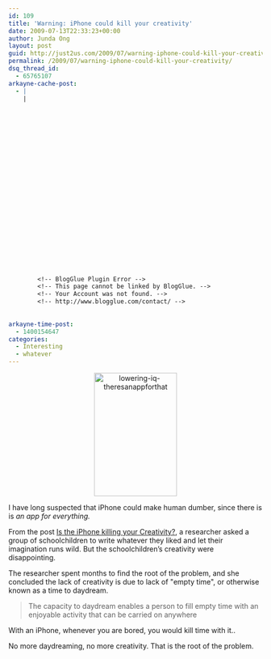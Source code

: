 ```yaml
---
id: 109
title: 'Warning: iPhone could kill your creativity'
date: 2009-07-13T22:33:23+00:00
author: Junda Ong
layout: post
guid: http://just2us.com/2009/07/warning-iphone-could-kill-your-creativity/
permalink: /2009/07/warning-iphone-could-kill-your-creativity/
dsq_thread_id:
  - 65765107
arkayne-cache-post:
  - |
    |
        
        
        
        
        
        
        
        
        
        
        
        
        
        
        
        
        
        
        
        
        
        
        
        <!-- BlogGlue Plugin Error -->
        <!-- This page cannot be linked by BlogGlue. -->
        <!-- Your Account was not found. -->
        <!-- http://www.blogglue.com/contact/ -->
        
        
arkayne-time-post:
  - 1400154647
categories:
  - Interesting
  - whatever
---
```

<p align="center">
  <a href="http://just2us.com//wp-content/uploads/2009/07/lowering-iq-theresanappforthat.jpg" onclick="__gaTracker('send', 'event', 'outbound-article', 'http://just2us.com//wp-content/uploads/2009/07/lowering-iq-theresanappforthat.jpg', '');"><img style="border-top-width: 0px; border-left-width: 0px; border-bottom-width: 0px; border-right-width: 0px" height="244" alt="lowering-iq-theresanappforthat" src="http://just2us.com/wp-content/uploads/2009/07/lowering-iq-theresanappforthat-thumb.jpg" width="164" border="0" /></a>
</p>

I have long suspected that iPhone could make human dumber, since there is is _an app for everything._

From the post <a href="http://lateralaction.com/articles/iphone-creativity/" onclick="__gaTracker('send', 'event', 'outbound-article', 'http://lateralaction.com/articles/iphone-creativity/', 'Is the iPhone killing your Creativity?');">Is the iPhone killing your Creativity?</a>, a researcher asked a group of schoolchildren to write whatever they liked and let their imagination runs wild. But the schoolchildren&#8217;s creativity were disappointing.

The researcher spent months to find the root of the problem, and she concluded the lack of creativity is due to lack of "empty time", or otherwise known as a time to daydream.

> The capacity to daydream enables a person to fill empty time with an enjoyable activity that can be carried on anywhere

With an iPhone, whenever you are bored, you would kill time with it.. 

No more daydreaming, no more creativity. That is the root of the problem.

<div style="font-size:0px;height:0px;line-height:0px;margin:0;padding:0;clear:both">
</div>